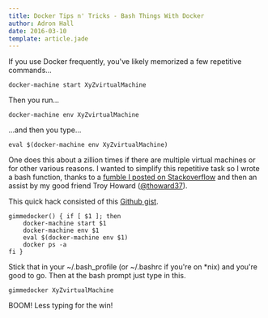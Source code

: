 ```yaml
---
title: Docker Tips n' Tricks - Bash Things With Docker
author: Adron Hall
date: 2016-03-10
template: article.jade
---
```

If you use Docker frequently, you've likely memorized a few repetitive commands...

    docker-machine start XyZvirtualMachine

Then you run...

    docker-machine env XyZvirtualMachine

...and then you type...

    eval $(docker-machine env XyZvirtualMachine)

<span class="more"></span>

One does this about a zillion times if there are multiple virtual machines or for other various reasons. I wanted to simplify this repetitive task so I wrote a bash function, thanks to a <a href="http://stackoverflow.com/questions/35761480/scripting-docker-not-connected-after-running-script" target="_blank">fumble I posted on Stackoverflow</a> and then an assist by my good friend Troy Howard (<a href="https://twitter.com/thoward37" target="_blank">@thoward37</a>).

This quick hack consisted of this <a href="https://gist.github.com/Adron/8dc06eb398f403225daa" target="_blank">Github gist</a>.

    gimmedocker() { if [ $1 ]; then
        docker-machine start $1
        docker-machine env $1
        eval $(docker-machine env $1)
        docker ps -a
    fi }

Stick that in your ~/.bash_profile (or ~/.bashrc if you're on *nix) and you're good to go. Then at the bash prompt just type in this.

    gimmedocker XyZvirtualMachine

BOOM! Less typing for the win!